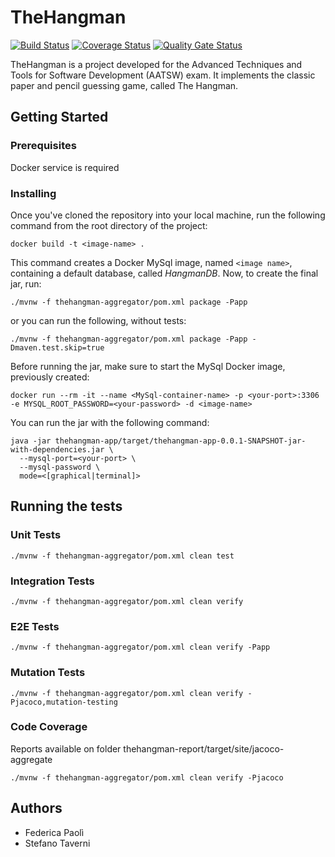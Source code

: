 # TheHangman
[![Build Status](https://travis-ci.com/FedericaPaoli1/TheHangman.svg?branch=master)](https://travis-ci.com/FedericaPaoli1/TheHangman)
[![Coverage Status](https://coveralls.io/repos/github/FedericaPaoli1/TheHangman/badge.svg?branch=master)](https://coveralls.io/github/FedericaPaoli1/TheHangman?branch=master)
[![Quality Gate Status](https://sonarcloud.io/api/project_badges/measure?project=paoli.taverni%3Athehangman-aggregator&metric=alert_status)](https://sonarcloud.io/dashboard?id=paoli.taverni%3Athehangman-aggregator)

TheHangman is a project developed for the Advanced Techniques and Tools for Software Development (AATSW) exam. 
It implements the classic paper and pencil guessing game, called The Hangman.

## Getting Started
### Prerequisites

Docker service is required

### Installing
Once you've cloned the repository into your local machine, run the following command from the root directory of the project:

    docker build -t <image-name> .

This command creates a Docker MySql image, named `<image name>`, containing a default database, called _HangmanDB_.
Now, to create the final jar, run:

    ./mvnw -f thehangman-aggregator/pom.xml package -Papp
    
or you can run the following, without tests:

    ./mvnw -f thehangman-aggregator/pom.xml package -Papp -Dmaven.test.skip=true
    
 Before running the jar, make sure to start the MySql Docker image, previously created: 
 
    docker run --rm -it --name <MySql-container-name> -p <your-port>:3306 -e MYSQL_ROOT_PASSWORD=<your-password> -d <image-name>
    
You can run the jar with the following command:

    java -jar thehangman-app/target/thehangman-app-0.0.1-SNAPSHOT-jar-with-dependencies.jar \
      --mysql-port=<your-port> \
      --mysql-password \
      mode=<[graphical|terminal]>
      
## Running the tests

### Unit Tests

    ./mvnw -f thehangman-aggregator/pom.xml clean test 
    
### Integration Tests

    ./mvnw -f thehangman-aggregator/pom.xml clean verify
   
### E2E Tests

    ./mvnw -f thehangman-aggregator/pom.xml clean verify -Papp
    
### Mutation Tests
    
    ./mvnw -f thehangman-aggregator/pom.xml clean verify -Pjacoco,mutation-testing
    
### Code Coverage
Reports available on folder thehangman-report/target/site/jacoco-aggregate
    
    ./mvnw -f thehangman-aggregator/pom.xml clean verify -Pjacoco

## Authors

- Federica Paolì
- Stefano Taverni
